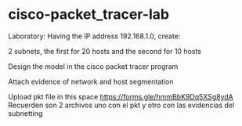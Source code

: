 # cisco-packet_tracer-lab
 
Laboratory: Having the IP address 192.168.1.0, create:

2 subnets, the first for 20 hosts and the second for 10 hosts

Design the model in the cisco packet tracer program

Attach evidence of network and host segmentation

Upload pkt file in this space https://forms.gle/hmmBbK9Dq5XSg8ydA 
Recuerden son 2 archivos uno con el pkt y otro con las evidencias del subnetting
